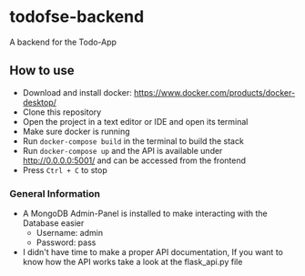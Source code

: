 # todofse-backend
A backend for the Todo-App 

## How to use
- Download and install docker: https://www.docker.com/products/docker-desktop/
- Clone this repository
- Open the project in a text editor or IDE and open its terminal
- Make sure docker is running
- Run `docker-compose build` in the terminal to build the stack
- Run `docker-compose up` and the API is available under http://0.0.0.0:5001/ and can be accessed from the frontend
- Press `Ctrl + C` to stop

### General Information
- A MongoDB Admin-Panel is installed to make interacting with the Database easier 
  - Username: admin
  - Password: pass
- I didn't have time to make a proper API documentation, If you want to know how the API works take a look at the flask_api.py file

